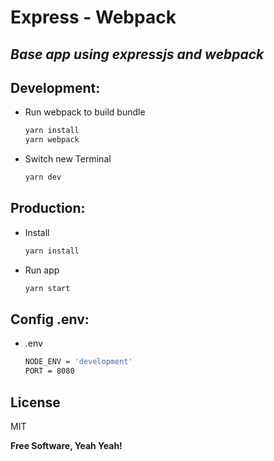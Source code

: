 # Express - Webpack
## _Base app using expressjs and webpack_
## Development:

- Run webpack to build bundle
    ```sh
    yarn install
    yarn webpack
    ```
- Switch new Terminal
     ```sh
    yarn dev
    ```
## Production:

- Install
    ```sh
    yarn install
    ```
- Run app
     ```sh
    yarn start
    ```

## Config .env:
- .env
    ```sh
    NODE_ENV = 'development'
    PORT = 8080
    ```

## License

MIT

**Free Software, Yeah Yeah!**
